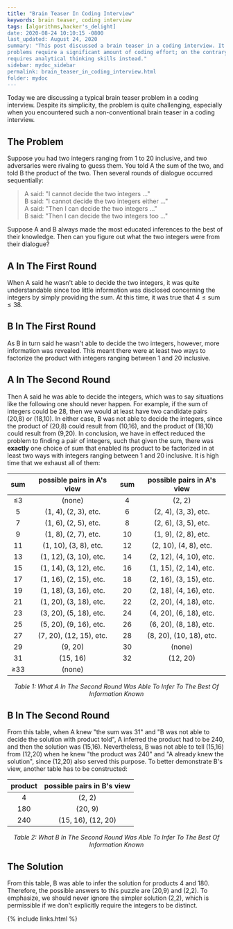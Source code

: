 ```yaml
---
title: "Brain Teaser In Coding Interview"
keywords: brain teaser, coding interview
tags: [algorithms,hacker's_delight]
date: 2020-08-24 10:10:15 -0800
last_updated: August 24, 2020
summary: "This post discussed a brain teaser in a coding interview. It is worth noting that while most coding interview
problems require a significant amount of coding effort; on the contrary, this problem is not programming-heavy and
requires analytical thinking skills instead."
sidebar: mydoc_sidebar
permalink: brain_teaser_in_coding_interview.html
folder: mydoc
---
```


Today we are discussing a typical brain teaser problem in a coding interview. Despite its simplicity, the problem is
quite challenging, especially when you encountered such a non-conventional brain teaser in a coding interview.

## The Problem
Suppose you had two integers ranging from 1 to 20 inclusive, and two adversaries were rivaling to guess them. You told A
the sum of the two, and told B the product of the two. Then several rounds of dialogue occurred sequentially:

> A said: "I cannot decide the two integers ..."  
> B said: "I cannot decide the two integers either ..."  
> A said: "Then I can decide the two integers ..."  
> B said: "Then I can decide the two integers too ..."

Suppose A and B always made the most educated inferences to the best of their knowledge. Then can you figure out what
the two integers were from their dialogue?

## A In The First Round
When A said he wasn't able to decide the two integers, it was quite understandable since too little information was
disclosed concerning the integers by simply providing the sum. At this time, it was true that $4\le\text{sum}\le38$.

## B In The First Round
As B in turn said he wasn't able to decide the two integers, however, more information was revealed. This meant there
were at least two ways to factorize the product with integers ranging between 1 and 20 inclusive.

## A In The Second Round
Then A said he was able to decide the integers, which was to say situations like the following one should never happen.
For example, if the sum of integers could be 28, then we would at least have two candidate pairs (20,8) or (18,10). In
either case, B was not able to decide the integers, since the product of (20,8) could result from (10,16), and the
product of (18,10) could result from (9,20). In conclusion, we have in effect reduced the problem to finding a pair of
integers, such that given the sum, there was **exactly** one choice of sum that enabled its product to be factorized in
at least two ways with integers ranging between 1 and 20 inclusive. It is high time that we exhaust all of them:

| sum | possible pairs in A's view | sum | possible pairs in A's view |
| :----: | :----: | :----: | :----: |
|  $\le$3    |                       (none)                     |      4    |                  (2, 2)               |
|     5      |                   (1, 4), (2, 3), etc.           |      6    |                  (2, 4), (3, 3), etc. |
|     7      |                   (1, 6), (2, 5), etc.               |     8     |              (2, 6), (3, 5), etc. |
|     9      |                   (1, 8), (2, 7), etc.               |    10    |              (1, 9), (2, 8), etc.  |
|    11     |                  (1, 10), (3, 8), etc.              |    12    |                  (2, 10), (4, 8), etc. |
|    13     |                  (1, 12), (3, 10), etc.            |    14    |                  (2, 12), (4, 10), etc. |
|    15     |                  (1, 14), (3, 12), etc.            |    16    |                  (1, 15), (2, 14), etc. |
|    17     |                  (1, 16), (2, 15), etc.            |    18    |                  (2, 16), (3, 15), etc. |
|    19     |                  (1, 18), (3, 16), etc.            |    20    |                  (2, 18), (4, 16), etc. |
|    21     |                  (1, 20), (3, 18), etc.            |    22    |                  (2, 20), (4, 18), etc. |
|    23     |                  (3, 20), (5, 18), etc.            |    24    |                  (4, 20), (6, 18), etc. |
|    25     |                  (5, 20), (9, 16), etc.            |    26    |                  (6, 20), (8, 18), etc. |
|    27     |                  (7, 20), (12, 15), etc.          |    28    |                  (8, 20), (10, 18), etc. |
|    29     |                       (9, 20)                          |    30    |                        (none)       |
|    31     |                       (15, 16)                        |    32    |                       (12, 20)       |
|  $\ge$33  |                        (none)                         |            |                                    |

<center><I>Table 1: What A In The Second Round Was Able To Infer To The Best Of Information Known</I></center>

## B In The Second Round
From this table, when A knew "the sum was 31" and "B was not able to decide the solution with product told", A inferred
the product had to be 240, and then the solution was (15,16). Nevertheless, B was not able to tell (15,16) from (12,20)
when he knew "the product was 240" and "A already knew the solution", since (12,20) also served this purpose. To better
demonstrate B's view, another table has to be constructed:

| product | possible pairs in B's view |
| :----: | :----: |
| 4 | (2, 2) |
| 180 | (20, 9) |
| 240 | (15, 16), (12, 20) |

<center><I>Table 2: What B In The Second Round Was Able To Infer To The Best Of Information Known</I></center>

## The Solution
From this table, B was able to infer the solution for products 4 and 180. Therefore, the possible answers to this puzzle
are (20,9) and (2,2). To emphasize, we should never ignore the simpler solution (2,2), which is permissible if we don't
explicitly require the integers to be distinct.

{% include links.html %}
